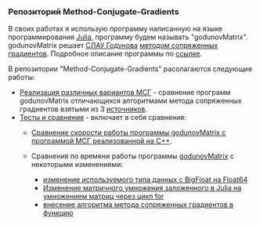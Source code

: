 ### Репозиторий Method-Conjugate-Gradients  

В своих работах я использую программу написанную на языке программирования [Julia](https://ru.wikipedia.org/wiki/Julia_(язык_программирования)), программу будем называть "godunovMatrix". godunovMatrix решает [СЛАУ Годунова](https://github.com/ATeteryatnikov/Method-Conjugate-Gradients/blob/master/%D0%A1%D0%9B%D0%90%D0%A3%20%D0%93%D0%BE%D0%B4%D1%83%D0%BD%D0%BE%D0%B2%D0%B0.md) [методом сопряженных градиентов](https://ru.wikipedia.org/wiki/Метод_сопряжённых_градиентов_(для_решения_СЛАУ)). Подробное описание программы по [ссылке](https://github.com/ATeteryatnikov/Method-Conjugate-Gradients/blob/master/%D0%9E%D0%BF%D0%B8%D1%81%D0%B0%D0%BD%D0%B8%D0%B5%20%D0%BF%D1%80%D0%BE%D0%B3%D1%80%D0%B0%D0%BC%D0%BC%D1%8B%20godunovMatrix.md).

В репозитории "Method-Conjugate-Gradients" расолагаются следующие работы:  
* [Реализация различных вариантов МСГ](https://github.com/ATeteryatnikov/Method-Conjugate-Gradients/tree/master/Реализация%20различных%20вариантов%20МСГ) - сравнение программ godunovMatrix отличающихся алгоритмами метода сопряженных градиентов взятыми из 3 [источников](https://github.com/ATeteryatnikov/Method-Conjugate-Gradients/tree/master/Реализация%20различных%20вариантов%20МСГ/Источники).  
* [Тесты и сравнения](https://github.com/ATeteryatnikov/Method-Conjugate-Gradients/tree/master/Тесты%20и%20сравнения) - включает в себя сравнения:
  * [Сравнение скорости работы программы godunovMatrix с программой МСГ реализованной на C++](https://github.com/ATeteryatnikov/Method-Conjugate-Gradients/tree/master/Тесты%20и%20сравнения/сравнение%20скорости%20работы%20C%2B%2B%20и%20Julia).
  
  * Сравнения по времени работы программы [godunovMatrix](https://github.com/ATeteryatnikov/Method-Conjugate-Gradients/blob/master/%D0%9E%D0%BF%D0%B8%D1%81%D0%B0%D0%BD%D0%B8%D0%B5%20%D0%BF%D1%80%D0%BE%D0%B3%D1%80%D0%B0%D0%BC%D0%BC%D1%8B%20godunovMatrix.md) с некоторыми изменениями:    
    * [изменение используемого типа данных с BigFloat на Float64](https://github.com/ATeteryatnikov/Method-Conjugate-Gradients/tree/master/Тесты%20и%20сравнения/Сравнение%20времени%20работы%20программы%20с%20использованием%20BigFloat%20и%20с%20Float64)  
    * [Изменение матричного умножения заложенного в Julia на умножением матриц через цикл for](https://github.com/ATeteryatnikov/Method-Conjugate-Gradients/tree/master/Тесты%20и%20сравнения/Сравнение%20матричного%20умножения%20заложенного%20в%20Julia%20с%20умножением%20матриц%20через%20цикл%20for)  
    * [внесение алгоритма метода сопряженных градиентов в функцию](https://github.com/ATeteryatnikov/Method-Conjugate-Gradients/tree/master/Тесты%20и%20сравнения/Внесение%20алгоритма%20МСГ%20в%20функцию%20conj_grad)  

